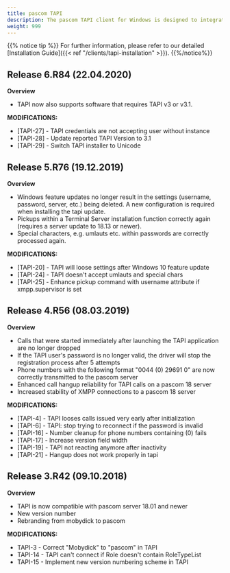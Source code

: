 ```yaml
---
title: pascom TAPI
description: The pascom TAPI client for Windows is designed to integrate TAPI enabled software such as MS Office, ERP and CRM systems etc.
weight: 999
---
```


{{% notice tip %}}
For further information, please refer to our detailed [Installation Guide]({{< ref "/clients/tapi-installation" >}}).
{{%/notice%}}

## Release 6.R84 (22.04.2020)

**Overview**

- TAPI now also supports software that requires TAPI v3 or v3.1.


**MODIFICATIONS:**

- [TAPI-27] - TAPI credentials are not accepting user without instance
- [TAPI-28] - Update reported TAPI Version to 3.1
- [TAPI-29] - Switch TAPI installer to Unicode


## Release 5.R76 (19.12.2019)

**Overview**

- Windows feature updates no longer result in the settings (username, password, server, etc.) being deleted. A new configuration is required when installing the tapi update.
- Pickups within a Terminal Server installation function correctly again (requires a server update to 18.13 or newer).
- Special characters, e.g. umlauts etc. within passwords are correctly processed again.

**MODIFICATIONS:**

- [TAPI-20] - TAPI will loose settings after Windows 10 feature update
- [TAPI-24] - TAPI doesn't accept umlauts and special chars
- [TAPI-25] - Enhance pickup command with username attribute if xmpp.supervisor is set

## Release 4.R56 (08.03.2019)

**Overview**

- Calls that were started immediately after launching the TAPI application are no longer dropped
- If the TAPI user's password is no longer valid, the driver will stop the registration process after 5 attempts 
- Phone numbers with the following format "0044 (0) 29691 0" are now correctly transmitted to the pascom server
- Enhanced call hangup reliability for TAPI calls on a pascom 18 server
- Increased stability of XMPP connections to a pascom 18 server

**MODIFICATIONS:**

- [TAPI-4] - TAPI looses calls issued very early after initialization
- [TAPI-6] - TAPI: stop trying to reconnect if the password is invalid
- [TAPI-16] - Number cleanup for phone numbers containing (0) fails
- [TAPI-17] - Increase version field width
- [TAPI-19] - TAPI not reacting anymore after inactivity
- [TAPI-21] - Hangup does not work properly in tapi


## Release 3.R42 (09.10.2018)

**Overview**

- TAPI is now compatible with pascom server 18.01 and newer
- New version number
- Rebranding from mobydick to pascom

**MODIFICATIONS:**

- TAPI-3 - Correct "Mobydick" to "pascom" in TAPI
- TAPI-14 - TAPI can't connect if Role doesn't contain RoleTypeList
- TAPI-15 - Implement new version numbering scheme in TAPI
